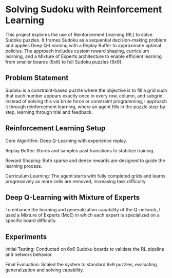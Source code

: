 # Solving Sudoku with Reinforcement Learning

This project explores the use of Reinforcement Learning (RL) to solve Sudoku puzzles. It frames Sudoku as a sequential decision-making problem and applies Deep Q-Learning with a Replay Buffer to approximate optimal policies. The approach includes custom reward shaping, curriculum learning, and a Mixture of Experts architecture to enable efficient learning from smaller boards (6x6) to full Sudoku puzzles (9x9).

## Problem Statement

Sudoku is a constraint-based puzzle where the objective is to fill a grid such that each number appears exactly once in every row, column, and subgrid. Instead of solving this via brute force or constraint programming, I approach it through reinforcement learning, where an agent fills in the puzzle step-by-step, learning through trial and feedback.

## Reinforcement Learning Setup

Core Algorithm: Deep Q-Learning with experience replay.

Replay Buffer: Stores and samples past transitions to stabilize training.

Reward Shaping: Both sparse and dense rewards are designed to guide the learning process.

Curriculum Learning: The agent starts with fully completed grids and learns progressively as more cells are removed, increasing task difficulty.

## Deep Q-Learning with Mixture of Experts

To enhance the learning and generalization capability of the Q-network, I used a Mixture of Experts (MoE) in which each expert is specialized on a specific board difficulty.

## Experiments

Initial Testing: Conducted on 6x6 Sudoku boards to validate the RL pipeline and network behavior.

Final Evaluation: Scaled the system to standard 9x9 puzzles, evaluating generalization and solving capability.


